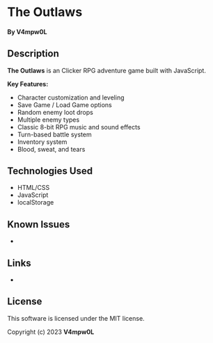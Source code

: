 # The Outlaws


#### By V4mpw0L

## Description

**The Outlaws** is an Clicker RPG adventure game built with JavaScript. 

**Key Features:**
* Character customization and leveling
* Save Game / Load Game options
* Random enemy loot drops
* Multiple enemy types
* Classic 8-bit RPG music and sound effects
* Turn-based battle system
* Inventory system
* Blood, sweat, and tears

## Technologies Used

* HTML/CSS
* JavaScript
* localStorage

## Known Issues

* 

## Links

*

## License

This software is licensed under the MIT license.

Copyright (c) 2023 **V4mpw0L**
